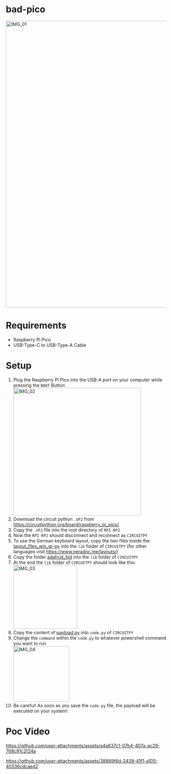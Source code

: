 # bad-pico
<img src="https://github.com/user-attachments/assets/a86fc9e2-eaeb-43d1-bf7c-59b97f7b021f" alt="IMG_01" width="900">

# Requirements
- Raspberry Pi Pico
- USB-Type-C to USB-Type-A Cable

# Setup
1. Plug the Raspberry Pi Pico into the USB-A port on your computer while pressing the `BOOT` Button
   <img src="https://github.com/user-attachments/assets/00609bc7-cc77-4fff-b4cd-5bc89dda5416" alt="IMG_02" width="400"/>
2. Download the circuit python `.UF2` from https://circuitpython.org/board/raspberry_pi_pico/
3. Copy the `.UF2` file into the root directory of `RPI-RP2`
4. Now the `RPI-RP2` should disconnect and reconnect as `CIRCUITPY`
6. To use the German keyboard layout, copy the two files inside the <a href="https://github.com/michael-koll/bad-pico/tree/4c00515756e9ed61a6abb8118db1a340638ca387/layout_files_win_gr-py">layout_files_win_gr-py</a> into the `lib` folder of `CIRCUITPY`
   (for other languages visit https://www.neradoc.me/layouts/)
8. Copy the folder <a href="https://github.com/michael-koll/bad-pico/tree/db70f938178029ae3bb420612fd6c7bf1faba3ff/adafruit_hid">adafruit_hid</a> into the `lib` folder of `CIRCUITPY`
9. At the end the `lib` folder of `CIRCUITPY` should look like this:                                                              
   <img src="https://github.com/user-attachments/assets/0eafd492-bb3e-49a5-9c18-1125b8fde647" alt="IMG_03" width="200"/>
10. Copy the content of <a href="https://github.com/michael-koll/bad-pico/blob/bc51192bd2319b3314d5a06a7a27a85003dfbb65/payload.py">payload.py</a> into `code.py` of `CIRCUITPY`
11. Change the `command` within the `code.py` to whatever powershell command you want to run                                              
    <img src="https://github.com/user-attachments/assets/f139026b-42b6-43eb-9396-a1978cb50d8c" alt="IMG_04" width="175"/>
13. Be careful! As soon as you save the `code.py` file, the payload will be executed on your system!
# Poc Video
https://github.com/user-attachments/assets/a4a637c1-07b4-407a-ac29-768c91c2f24a

https://github.com/user-attachments/assets/38869f6d-2439-41f1-a105-40536cdcaed2
